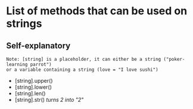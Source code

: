 # List of methods that can be used on strings

## Self-explanatory

    Note: [string] is a placeholder, it can either be a string ("poker-learning parrot") 
    or a variable containing a string (love = "I love sushi")

* [string].upper()
* [string].lower()
* [string].len()
* [string].str()
        _turns 2 into "2"_
